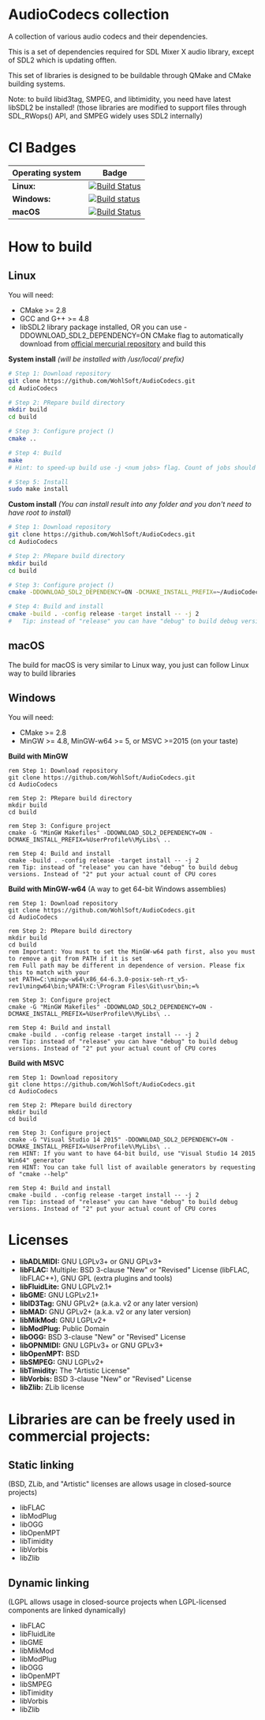 # AudioCodecs collection

A collection of various audio codecs and their dependencies.

This is a set of dependencies required for SDL Mixer X audio library, except of SDL2 which is updating offten.

This set of libraries is designed to be buildable through QMake and CMake building systems.

Note: to build libid3tag, SMPEG, and libtimidity, you need have latest libSDL2 be installed! (those libraries are modified to support files through SDL_RWops() API, and SMPEG widely uses SDL2 internally)

# CI Badges

| Operating system | Badge |
|-------------|--------------------|
| **Linux:** | [![Build Status](https://semaphoreci.com/api/v1/wohlstand/audiocodecs/branches/master/shields_badge.svg)](https://semaphoreci.com/wohlstand/audiocodecs) |
| **Windows:** | [![Build status](https://ci.appveyor.com/api/projects/status/fjmpe4luqbll8x6l?svg=true)](https://ci.appveyor.com/project/Wohlstand/audiocodecs) |
| **macOS** | [![Build Status](https://travis-ci.org/WohlSoft/AudioCodecs.svg?branch=master)](https://travis-ci.org/WohlSoft/AudioCodecs) |

# How to build

## Linux
You will need:
* CMake >= 2.8
* GCC and G++ >= 4.8
* libSDL2 library package installed, OR you can use -DDOWNLOAD_SDL2_DEPENDENCY=ON CMake flag to automatically download from [official mercurial repository](https://hg.libsdl.org/SDL/) and build this

**System install** _(will be installed with /usr/local/ prefix)_
```bash
# Step 1: Download repository
git clone https://github.com/WohlSoft/AudioCodecs.git
cd AudioCodecs

# Step 2: PRepare build directory
mkdir build
cd build

# Step 3: Configure project ()
cmake ..

# Step 4: Build
make
# Hint: to speed-up build use -j <num jobs> flag. Count of jobs should be equal number of CPU cores

# Step 5: Install
sudo make install
```

**Custom install** _(You can install result into any folder and you don't need to have root to install)_
```bash
# Step 1: Download repository
git clone https://github.com/WohlSoft/AudioCodecs.git
cd AudioCodecs

# Step 2: PRepare build directory
mkdir build
cd build

# Step 3: Configure project ()
cmake -DDOWNLOAD_SDL2_DEPENDENCY=ON -DCMAKE_INSTALL_PREFIX=~/AudioCodecs/ ..

# Step 4: Build and install
cmake -build . -config release -target install -- -j 2
#   Tip: instead of "release" you can have "debug" to build debug versions. Instead of "2" put your actual count of CPU cores
```

## macOS
The build for macOS is very similar to Linux way, you just can follow Linux way to build libraries

## Windows
You will need:
* CMake >= 2.8
* MinGW >= 4.8, MinGW-w64 >= 5, or MSVC >=2015 (on your taste)

**Build with MinGW**
```winbatch
rem Step 1: Download repository
git clone https://github.com/WohlSoft/AudioCodecs.git
cd AudioCodecs

rem Step 2: PRepare build directory
mkdir build
cd build

rem Step 3: Configure project
cmake -G "MinGW Makefiles" -DDOWNLOAD_SDL2_DEPENDENCY=ON -DCMAKE_INSTALL_PREFIX=%UserProfile%\MyLibs\ ..

rem Step 4: Build and install
cmake -build . -config release -target install -- -j 2
rem Tip: instead of "release" you can have "debug" to build debug versions. Instead of "2" put your actual count of CPU cores
```

**Build with MinGW-w64** (A way to get 64-bit Windows assemblies)
```winbatch
rem Step 1: Download repository
git clone https://github.com/WohlSoft/AudioCodecs.git
cd AudioCodecs

rem Step 2: PRepare build directory
mkdir build
cd build
rem Important: You must to set the MinGW-w64 path first, also you must to remove a git from PATH if it is set
rem Full path may be different in dependence of version. Please fix this to match with your
set PATH=C:\mingw-w64\x86_64-6.3.0-posix-seh-rt_v5-rev1\mingw64\bin;%PATH:C:\Program Files\Git\usr\bin;=%

rem Step 3: Configure project
cmake -G "MinGW Makefiles" -DDOWNLOAD_SDL2_DEPENDENCY=ON -DCMAKE_INSTALL_PREFIX=%UserProfile%\MyLibs\ ..

rem Step 4: Build and install
cmake -build . -config release -target install -- -j 2
rem Tip: instead of "release" you can have "debug" to build debug versions. Instead of "2" put your actual count of CPU cores
```

**Build with MSVC**
```winbatch
rem Step 1: Download repository
git clone https://github.com/WohlSoft/AudioCodecs.git
cd AudioCodecs

rem Step 2: PRepare build directory
mkdir build
cd build

rem Step 3: Configure project
cmake -G "Visual Studio 14 2015" -DDOWNLOAD_SDL2_DEPENDENCY=ON -DCMAKE_INSTALL_PREFIX=%UserProfile%\MyLibs\ ..
rem HINT: If you want to have 64-bit build, use "Visual Studio 14 2015 Win64" generator
rem HINT: You can take full list of available generators by requesting of "cmake --help"

rem Step 4: Build and install
cmake -build . -config release -target install -- -j 2
rem Tip: instead of "release" you can have "debug" to build debug versions. Instead of "2" put your actual count of CPU cores
```


# Licenses
* **libADLMIDI:** GNU LGPLv3+ or GNU GPLv3+
* **libFLAC:** Multiple: BSD 3-clause "New" or "Revised" License (libFLAC, libFLAC++), GNU GPL (extra plugins and tools)
* **libFluidLite:** GNU LGPLv2.1+
* **libGME:** GNU LGPLv2.1+
* **libID3Tag:** GNU GPLv2+ (a.k.a. v2 or any later version)
* **libMAD:** GNU GPLv2+ (a.k.a. v2 or any later version)
* **libMikMod:** GNU LGPLv2+
* **libModPlug:** Public Domain
* **libOGG:** BSD 3-clause "New" or "Revised" License
* **libOPNMIDI:** GNU LGPLv3+ or GNU GPLv3+
* **libOpenMPT:** BSD
* **libSMPEG:** GNU LGPLv2+
* **libTimidity:** The "Artistic License"
* **libVorbis:** BSD 3-clause "New" or "Revised" License
* **libZlib:** ZLib license

# Libraries are can be freely used in commercial projects:

## Static linking
(BSD, ZLib, and "Artistic" licenses are allows usage in closed-source projects)
* libFLAC
* libModPlug
* libOGG
* libOpenMPT
* libTimidity
* libVorbis
* libZlib

## Dynamic linking
(LGPL allows usage in closed-source projects when LGPL-licensed components are linked dynamically)
* libFLAC
* libFluidLite
* libGME
* libMikMod
* libModPlug
* libOGG
* libOpenMPT
* libSMPEG
* libTimidity
* libVorbis
* libZlib

